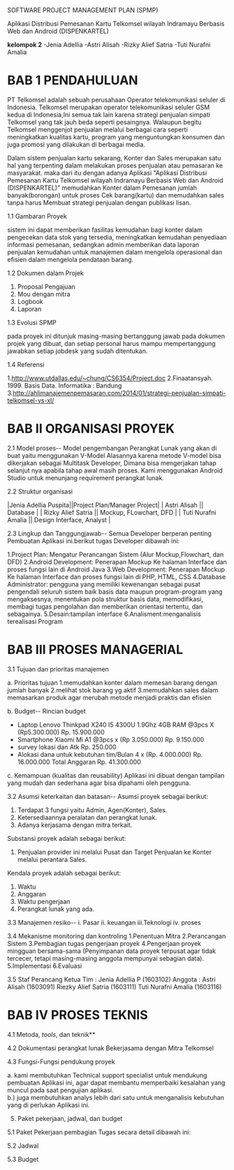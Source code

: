 ﻿SOFTWARE PROJECT MANAGEMENT PLAN (SPMP)

Aplikasi Distribusi Pemesanan Kartu Telkomsel wilayah Indramayu Berbasis Web dan Android (DISPENKARTEL)

**kelompok 2**
-Jenia Adellia
-Astri Alisah
-Rizky Alief Satria
-Tuti Nurafni Amalia

# BAB 1 PENDAHULUAN

PT Telkomsel adalah sebuah perusahaan Operator telekomunikasi seluler di Indonesia.
Telkomsel merupakan operator telekomunikasi seluler GSM kedua di Indonesia,Ini semua tak lain karena strategi penjualan simpati Telkomsel yang tak jauh beda seperti pesaingnya. Walaupun begitu Telkomsel menggenjot penjualan melalui berbagai cara seperti meningkatkan kualitas kartu, program yang menguntungkan konsumen dan juga promosi yang dilakukan di berbagai media.

Dalam sistem penjualan kartu sekarang, Konter dan Sales merupakan satu hal yang terpenting dalam melakukan proses penjualan atau pemasaran ke masyarakat. maka dari itu dengan adanya Aplikasi "Aplikasi Distribusi Pemesanan Kartu Telkomsel wilayah Indramayu Berbasis Web dan Android (DISPENKARTEL)" memudahkan Konter dalam Pemesanan jumlah banyak(borongan) untuk proses Cek barang(kartu) dan memudahkan sales tanpa harus Membuat strategi penjualan dengan publikasi lisan. 
	
1.1 Gambaran Proyek

sistem ini dapat memberikan fasilitas kemudahan bagi konter dalam pengecekan data stok yang tersedia, meningkatkan kemudahan penyediaan informasi pemesanan, sedangkan admin memberikan data laporan penjualan kemudahan untuk manajemen dalam mengelola operasional dan efisien dalam mengelola pendataan barang.

1.2	Dokumen dalam Projek

1. Proposal Pengajuan					
2. Mou dengan mitra						
3. Logbook
4. Laporan

1.3	Evolusi SPMP

pada proyek ini ditunjuk masing-masing bertanggung jawab pada dokumen projek yang dibuat, dan setiap personal harus mampu mempertanggung jawabkan setiap jobdesk yang sudah ditentukan.
				

1.4	Referensi

1.http://www.utdallas.edu/~chung/CS6354/Project.doc
2.Finaatansyah. 1999. Basis Data. Informatika : Bandung
3.http://ahlimanajemenpemasaran.com/2014/01/strategi-penjualan-simpati-telkomsel-vs-xl/

# BAB II ORGANISASI PROYEK

2.1	Model proses--
Model pengembangan Perangkat Lunak yang akan di buat yaitu menggunakan V-Model Alasannya karena metode V-model bisa dikerjakan sebagai Multitask Developer, Dimana bisa mengerjakan tahap selanjut nya apabila tahap awal masih proses. Kami menggunakan Android Studio untuk menunjang requirement perangkat lunak.

2.2	Struktur organisasi

|Jenia Adellia Puspita||Project Plan/Manager Project|
| Astri Alisah || Database |
| Rizky Alief Satria || Mockup, FLowchart, DFD  |
| Tuti Nurafni Amalia || Design Interface, Analyst |


2.3	Lingkup dan Tanggungjawab--
Semua Developer berperan penting Pembuatan Aplikasi ini.berikut tugas Developer dibawah ini:

1.Project Plan: Mengatur Perancangan Sistem (Alur Mockup,Flowchart, dan DFD)
2.Android Development: Penerapan Mockup Ke halaman Interface dan proses fungsi lain di Android Java
3.Web Development: Penerapan Mockup Ke halaman Interface dan proses fungsi lain di PHP, HTML, CSS
4.Database Administrator: pengguna yang memiliki kewenangan sebagai pusat pengendali seluruh sistem baik basis data maupun program-program yang mengaksesnya, menentukan pola struktur basis data, memodifikasi, membagi tugas pengolahan dan memberikan orientasi tertentu, dan sebagainya.
5.Desain:tampilan interface
6.Analisment:menganalisis terealisasi Program

# BAB III PROSES MANAGERIAL

3.1	Tujuan dan prioritas manajemen


a. Prioritas tujuan
1.memudahkan konter dalam memesan barang dengan jumlah banyak
2.melihat stok barang yg aktif
3.memudahkan sales dalam memasarkan produk agar merubah metode menjadi praktis dan efisien

b. Budget--
Rincian budget
- Laptop Lenovo Thinkpad X240 I5 4300U 1.9Ghz 4GB RAM @3pcs   X (Rp5.300.000)					Rp. 15.900.000
- Smartphone Xiaomi Mi A1 @3pcs x (Rp 3.050.000)												Rp.  9.150.000
- survey lokasi dan Atk 																		Rp.    250.000
- Alokasi dana untuk kebutuhan tim/Bulan 4 x (Rp. 4.000.000)									Rp. 16.000.000
					Total Anggaran																Rp. 41.300.000

c. Kemampuan (kualitas dan reusability)
Aplikasi ini dibuat dengan tampilan yang mudah dan sederhana agar bisa dipahami oleh pengguna.

3.2	Asumsi keterkaitan dan batasan--
Asumsi proyek sebagai berikut: 

1.	Terdapat 3 fungsi yaitu Admin, Agen(Konter), Sales.
2.	Ketersediaannya peralatan dan perangkat lunak.
3. Adanya kerjasama dengan mitra terkait.

Substansi proyek adalah sebagai berikut:
1.	Penjualan provider ini melalui Pusat dan Target Penjualan ke Konter melalui perantara Sales. 

Kendala proyek adalah sebagai berikut:
1.	Waktu
2.	Anggaran
3. Waktu pengerjaan
4. Perangkat lunak yang ada.

3.3	Manajemen resiko--
i.	Pasar
ii.	keuangan
iii.Teknologi
iv.	proses

3.4	Mekanisme monitoring dan kontroling 
1.Penentuan Mitra
2.Perancangan Sistem
3.Pembagian tugas pengerjaan proyek
4.Pengerjaan proyek mingguan bersama-sama (Penyimpanan data proyek terpusat agar tidak tercecer, tetapi masing-masing anggota mempunyai sebagian data).
5.Implementasi
6.Evaluasi
		
3.5	Staf Perancang
Ketua Tim : Jenia Adellia P 	(1603102)
Anggota	: 	Astri Alisah		(1603091)
Riezky Alief Satria (1603111)
Tuti Nurafni Amalia (1603116)

# BAB IV PROSES TEKNIS

4.1 Metoda, *tools*, dan teknik**
	

4.2 Dokumentasi perangkat lunak
Bekerjasama dengan Mitra Telkomsel

4.3 Fungsi-Fungsi pendukung proyek

a. kami membutuhkan Technical support specialist untuk mendukung pembuatan Aplikasi ini, agar dapat membantu memperbaiki kesalahan yang muncul pada saat pengujian aplikasi.  
b.) juga membutuhkan analys lebih dari satu untuk menganalisis kebutuhan yang di perlukan Aplikasi ini.


5.	Paket pekerjaan, jadwal, dan budget

5.1 Paket Pekerjaan
pembagian Tugas secara detail dibawah ini:
	
5.2 Jadwal
	

5.3 Budget
	



	
	